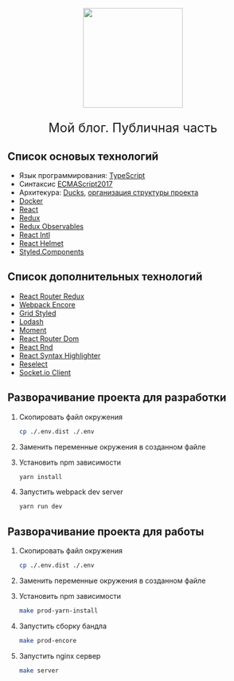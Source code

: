 <p align="center"><img src="https://uploads.photo/images/Ed7f.png" width="200"/></p>


<p align="center" style="font-size:1.8em;">Мой блог. Публичная часть</p>

##  Список основых технологий
- Язык программирования: [TypeScript](https://www.typescriptlang.org)
- Синтаксис [ECMAScript2017](https://www.ecma-international.org/ecma-262/8.0/#sec-async-function-definitions)
- Архитекура: [Ducks](https://www.freecodecamp.org/news/scaling-your-redux-app-with-ducks-6115955638be/), [организация структуры проекта](https://levelup.gitconnected.com/structure-your-react-redux-project-for-scalability-and-maintainability-618ad82e32b7)
- [Docker](https://docs.docker.com/get-started/)
- [React](https://ru.reactjs.org)
- [Redux](https://redux.js.org)
- [Redux Observables](https://redux-observable.js.org)
- [React Intl](https://github.com/formatjs/react-intl/blob/master/docs/README.md)
- [React Helmet](https://github.com/nfl/react-helmet)
- [Styled.Components](https://www.styled-components.com)

## Список дополнительных технологий

- [React Router Redux](https://github.com/supasate/connected-react-router)
- [Webpack Encore](https://symfony.com/doc/current/frontend.html)
- [Grid Styled](https://github.com/rebassjs/grid)
- [Lodash](https://lodash.com)
- [Moment](https://momentjs.com)
- [React Router Dom](https://reacttraining.com/react-router/web/guides/quick-start)
- [React Rnd](https://github.com/bokuweb/react-rnd)
- [React Syntax Highlighter](https://github.com/conorhastings/react-syntax-highlighter#readme)
- [Reselect](https://github.com/reduxjs/reselect)
- [Socket.io Client](https://github.com/socketio/socket.io-client)

## Разворачивание проекта для разработки

1. Скопировать файл окружения
    ```bash
    cp ./.env.dist ./.env
    ```
    
2. Заменить переменные окружения в созданном файле

3. Установить npm зависимости
    ```bash
    yarn install
    ```
    
4. Запустить webpack dev server
    ```bash
    yarn run dev
    ```

## Разворачивание проекта для работы

1. Скопировать файл окружения
    ```bash
    cp ./.env.dist ./.env
    ```
    
2. Заменить переменные окружения в созданном файле

3. Установить npm зависимости
    ```bash
    make prod-yarn-install
    ```
    
4. Запустить сборку бандла
    ```bash
    make prod-encore
    ```

5. Запустить nginx сервер
    ```bash
    make server
    ```
